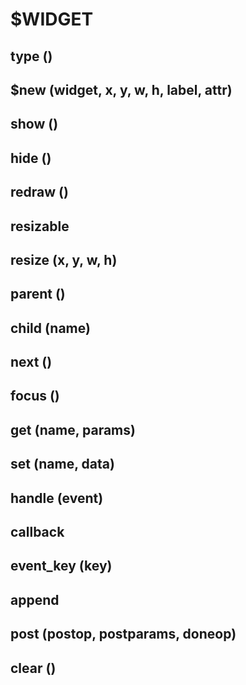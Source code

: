 # $WIDGET

## type ()

## $new (widget, x, y, w, h, label, attr)

## show ()

## hide ()

## redraw ()

## resizable

## resize (x, y, w, h)

## parent ()

## child (name)

## next ()

## focus ()

## get (name, params)

## set (name, data)

## handle (event)

## callback

## event_key (key)

## append

## post (postop, postparams, doneop)

## clear ()
